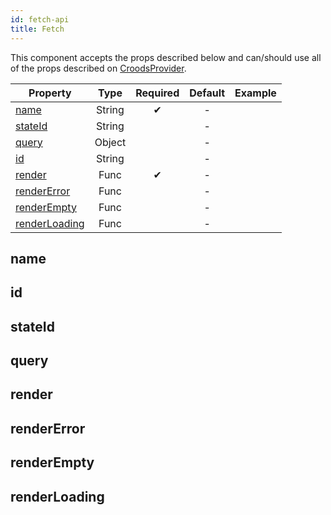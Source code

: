 ```yaml
---
id: fetch-api
title: Fetch
---
```


This component accepts the props described below and can/should use all of the props described on [CroodsProvider](/docs/croods-provider-api).

| Property                        |  Type  | Required | Default | Example |
| ------------------------------- | :----: | :------: | :-----: | :-----: |
| [name](#name)                   | String |    ✔     |    -    |         |
| [stateId](#stateid)             | String |          |    -    |         |
| [query](#query)                 | Object |          |    -    |         |
| [id](#id)                       | String |          |    -    |         |
| [render](#render)               |  Func  |    ✔     |    -    |         |
| [renderError](#rendererror)     |  Func  |          |    -    |         |
| [renderEmpty](#renderempty)     |  Func  |          |    -    |         |
| [renderLoading](#renderloading) |  Func  |          |    -    |         |

## name

## id

## stateId

## query

## render

## renderError

## renderEmpty

## renderLoading
